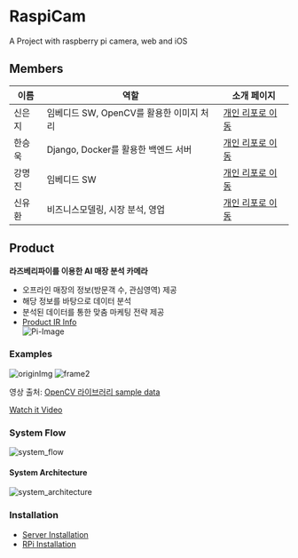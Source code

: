 # RaspiCam
A Project with raspberry pi camera, web and iOS

## Members
이름|역할|소개 페이지
---|---|---
신은지|임베디드 SW, OpenCV를 활용한 이미지 처리|[개인 리포로 이동](https://github.com/devejs)
한승욱|Django, Docker를 활용한 백엔드 서버 |[개인 리포로 이동](https://github.com/SeungWookHan)
강명진|임베디드 SW|[개인 리포로 이동](https://github.com/MyungjinKang)
신유환|비즈니스모델링, 시장 분석, 영업|[개인 리포로 이동](https://github.com/ShinYooHwan)

## Product
**라즈베리파이를 이용한 AI 매장 분석 카메라**  
* 오프라인 매장의 정보(방문객 수, 관심영역) 제공
* 해당 정보를 바탕으로 데이터 분석
* 분석된 데이터를 통한 맞춤 마케팅 전략 제공
* [Product IR Info](https://drive.google.com/file/d/1GeubgYQ3QoCGe-wTUG-GnJT9wlIFL9Jt/view?usp=sharing)  
![Pi-Image](https://user-images.githubusercontent.com/48985445/99684708-1c7fe600-2ac5-11eb-98be-1dd26c42292c.png)  

### Examples
![originImg](https://user-images.githubusercontent.com/48985445/99693822-1ee73d80-2acf-11eb-921e-b7cdfd956a36.jpg)
 ![frame2](https://user-images.githubusercontent.com/48985445/99693724-06772300-2acf-11eb-88b4-0aee236fcbc1.jpg)  
  
 영상 출처: [OpenCV 라이브러리 sample data](https://github.com/opencv/opencv/tree/master/samples/data)  
  
[Watch it Video](https://drive.google.com/file/d/1Ckosq6h8VfoRphmH0IeZNX7DfRNN0MeB/view?usp=sharing)

### System Flow
![system_flow](https://user-images.githubusercontent.com/48985445/99683490-bfcffb80-2ac3-11eb-9548-31239a04af82.png)

#### System Architecture
![system_architecture](https://user-images.githubusercontent.com/48985445/99683557-d2e2cb80-2ac3-11eb-9b96-b87b9720c56d.png)

### Installation
* [Server Installation](https://github.com/SeongNamYouthTeamE/RaspiCam/blob/main/SERVER/README.md)
* [RPi Installation](https://github.com/devejs/RaspiCam/blob/main/RPi/README.md)
